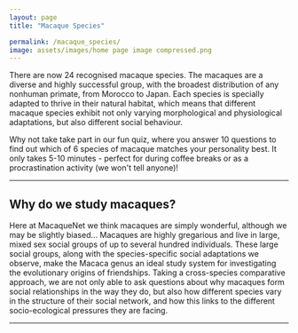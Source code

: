 ```yaml
---
layout: page
title: "Macaque Species"

permalink: /macaque_species/
image: assets/images/home page image compressed.png
---
```


There are now 24 recognised macaque species. The macaques are a diverse and highly successful group, with the broadest distribution of any nonhuman primate, from Morocco to Japan. Each species is specially adapted to thrive in their natural habitat, which means that different macaque species exhibit not only varying morphological and physiological adaptations, but also different social behaviour.

Why not take take part in our fun quiz, where you answer 10 questions to find out which of 6 species of macaque matches your personality best. It only takes 5-10 minutes - perfect for during coffee breaks or as a procrastination activity (we won't tell anyone)!

***

## Why do we study macaques?

Here at MacaqueNet we think macaques are simply wonderful, although we may be slightly biased… Macaques are highly gregarious and live in large, mixed sex social groups of up to several hundred individuals. These large social groups, along with the species-specific social adaptations we observe, make the Macaca genus an ideal study system for investigating the evolutionary origins of friendships. Taking a cross-species comparative approach, we are not only able to ask questions about why macaques form social relationships in the way they do, but also how different species vary in the structure of their social network, and how this links to the different socio-ecological pressures they are facing.

***
